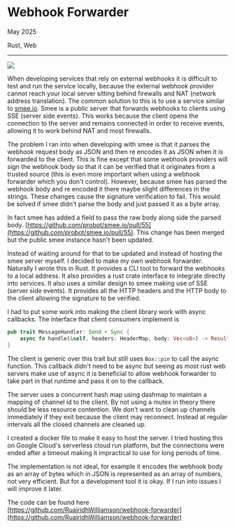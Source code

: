 # Webhook Forwarder

May 2025

Rust, Web

---

![](/assets/images/webhook_forwarder.png)

When developing services that rely on external webhooks it is difficult to test and run the service locally, because the external webhook provider cannot reach your local server sitting behind firewalls and NAT (network address translation). The common solution to this is to use a service similar to [smee.io](https://smee.io). Smee is a public server that forwards webhooks to clients using SSE (server side events). This works because the client opens the connection to the server and remains connected in order to receive events, allowing it to work behind NAT and most firewalls.

The problem I ran into when developing with smee is that it parses the webhook request body as JSON and then re encodes it as JSON when it is forwarded to the client. This is fine except that some webhook providers will sign the webhook body so that it can be verified that it originates from a trusted source (this is even more important when using a webhook forwarder which you don't control). However, because smee has parsed the webhook body and re encoded it there maybe slight differences in the strings. These changes cause the signature verification to fail. This would be solved if smee didn't parse the body and just passed it as a byte array.

In fact smee has added a field to pass the raw body along side the parsed body. [https://github.com/probot/smee.io/pull/55](https://github.com/probot/smee.io/pull/55). This change has been merged but the public smee instance hasn't been updated.

Instead of waiting around for that to be updated and instead of hosting the smee server myself. I decided to make my own webhook forwarder. Naturally I wrote this in Rust. It provides a CLI tool to forward the webhooks to a local address. It also provides a rust crate interface to integrate directly into services. It also uses a similar design to smee making use of SSE (server side events). It provides all the HTTP headers and the HTTP body to the client allowing the signature to be verified.

I had to put some work into making the client library work with async callbacks. The interface that client consumers implement is

```rust
pub trait MessageHandler: Send + Sync {
    async fn handle(&self, headers: HeaderMap, body: Vec<u8>) -> Result<()>;
}
```

The client is generic over this trait but still uses `Box::pin` to call the async function. This callback didn't need to be async but seeing as most rust web servers make use of async it is beneficial to allow webhook forwarder to take part in that runtime and pass it on to the callback.

The server uses a concurrent hash map using dashmap to maintain a mapping of channel id to the client. By not using a mutex in theory there should be less resource contention. We don't want to clean up channels immediately if they exit because the client may reconnect. Instead at regular intervals all the closed channels are cleaned up.

I created a docker file to make it easy to host the server. I tried hosting this on Google Cloud's serverless cloud run platform, but the connections were ended after a timeout making it impractical to use for long periods of time.

The implementation is not ideal, for example it encodes the webhook body as an array of bytes which in JSON is represented as an array of numbers, not very efficient. But for a development tool it is okay. If I run into issues I will improve it later.

The code can be found here [https://github.com/RuairidhWilliamson/webhook-forwarder](https://github.com/RuairidhWilliamson/webhook-forwarder)
